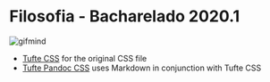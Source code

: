 # Filosofia - Bacharelado 2020.1

<img src="https://i.imgur.com/DysF8Ne.gif" alt="gifmind" />


- [Tufte CSS] for the original CSS file
- [Tufte Pandoc CSS] uses Markdown in conjunction with Tufte CSS

[Tufte CSS]: https://edwardtufte.github.io/tufte-css/
[Tufte Pandoc CSS]: https://jez.io/tufte-pandoc-css/
